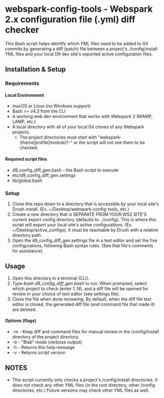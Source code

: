 # webspark-config-tools - Webspark 2.x configuration file (.yml) diff checker

This Bash script helps identify which YML files need to be added to Git commits by generating a diff (patch) file between a project's ./config/install YML files and your local D9 dev site's exported active configuration files.

## Installation & Setup

### Requirements
#### Local Environment
- macOS or Linux (no Windows support)
- Bash >= v4.3 from the CLI
- A working web dev environment that works with Webspark 2 (MAMP, LAMP, etc.)
- A local directory with all of your local Git clones of any Webspark projects.
  - The project directories must start with "webspark-(theme|profile|module)?-" or the script will not see them to be checked.
#### Required script files
   - d9_config_diff_gen.bash - the Bash script to execute
   - etc/d9_config_diff_gen.settings
   - lib/global.bash

### Setup

1. Clone this repo down to a directory that is accessible by your local site's Drush install. (Ex. ~/Desktop/webspark-config-tools, etc.)
2. Create a new directory that is SEPARATE FROM YOUR WS2 SITE'S current export config directory (defaults to ../config). This is where this script will export your local site's active configurations. (Ex. ~/Desktop/active_configs). It must be reachable by Drush with a relative directory path.
3. Open the d9_config_diff_gen.settings file in a text editor and set the five configurations, following Bash syntax rules. (See that file's comments for assistance).

## Usage

1. Open this directory in a terminal (CLI).
2. Type *bash d9_config_diff_gen.bash* to run. When prompted, select which project to check (enter 1..N), and a diff file will be opened for review in your choice of text editor (see settings file).
3. Close the file when done reviewing. By default, when the diff file text editor is closed, the generated diff file (and command file that made it) are deleted.

#### Options (flags)
- -m - Keep diff and command files for manual review in the /config/install directory of the project directory.
- -b - "Blab" mode (verbose output)
- -h - Returns this help message
- -v - Returns script version

## NOTES
- This script currently only checks a project's /config/install directories. It does not check any other YML files (in the root directory, other /config directories, etc.) Future versions may check other YML files as well.
